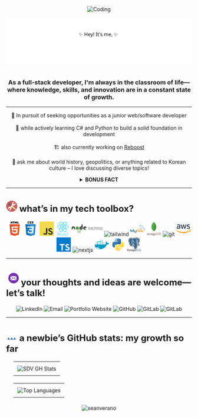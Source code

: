 <div style="text-align: center;">
    <img src="https://github.com/user-attachments/assets/7df243b6-1712-4a33-9f5f-55dae2f9aa5a" alt="Coding" style="max-width: 100%; height: auto;">
</div>

<p align="center">
  <img src="https://raw.githubusercontent.com/seanverano/seanverano/main/seanverano-header.svg" alt="Description" width="600"/>
</p>

<div style="display: flex; align-items: center;">
  <div style="flex: 1;">
    <h3 align="center">As a full-stack developer, I'm always in the classroom of life—where knowledge, skills, and innovation are in a constant state of growth.
    </h3>
      
<hr>
      
<p align="center">
  🚀 In pursuit of seeking opportunities as a junior web/software developer <br><br>
    🌱 while actively learning C# and Python to build a solid foundation in development <br><br>
  🏗️ also currently working on <a href="https://github.com/seanverano/daily-reboot" target="_blank">Reboost </a>  <br><br>
  💬 ask me about world history, geopolitics, or anything related to Korean culture – I love discussing diverse topics! <br>
</p>
<details>
<summary align="center"><b>BONUS FACT</b></summary>
    <p align="center">😄 when I was an engineering student in college, the only subject that I failed was related to computer programming, but that roadblock motivated my transition into the digital realm. 
        <i><span style="font-size: larger;"><br><br>What doesn’t kill you makes you stronger, right?</span></i>
</details>
</p>

<hr>

<div style="margin-top: 30px;">
  <h2 align="left" style="font-size: 24px;"><img src="https://raw.githubusercontent.com/seanverano/seanverano/main/tools.gif" alt="Header Decoration 1" height="30"/> what’s in my tech toolbox?</h2>
    <p align="center">
<img src="https://raw.githubusercontent.com/devicons/devicon/master/icons/html5/html5-original-wordmark.svg" alt="html5" width="40" height="40"/> 
<img src="https://raw.githubusercontent.com/devicons/devicon/master/icons/css3/css3-original-wordmark.svg" alt="css3" width="40" height="40"/> 
<img src="https://raw.githubusercontent.com/devicons/devicon/master/icons/javascript/javascript-original.svg" alt="javascript" width="40" height="40"/> 
<img src="https://raw.githubusercontent.com/devicons/devicon/master/icons/react/react-original-wordmark.svg" alt="react" width="40" height="40"/> 
<img src="https://raw.githubusercontent.com/devicons/devicon/master/icons/nodejs/nodejs-original-wordmark.svg" alt="nodejs" width="40" height="40"/> 
<img src="https://raw.githubusercontent.com/devicons/devicon/master/icons/express/express-original-wordmark.svg" alt="express" width="40" height="40"/> 
<img src="https://www.vectorlogo.zone/logos/tailwindcss/tailwindcss-icon.svg" alt="tailwind" width="40" height="40"/> 
<img src="https://raw.githubusercontent.com/devicons/devicon/master/icons/mysql/mysql-original-wordmark.svg" alt="mysql" width="40" height="40"/> 
<img src="https://raw.githubusercontent.com/devicons/devicon/master/icons/mongodb/mongodb-original-wordmark.svg" alt="mongodb" width="40" height="40"/> 
<img src="https://www.vectorlogo.zone/logos/git-scm/git-scm-icon.svg" alt="git" width="40" height="40"/>
<img src="https://raw.githubusercontent.com/devicons/devicon/master/icons/amazonwebservices/amazonwebservices-original-wordmark.svg" alt="aws" width="40" height="40"/>
<img src="https://raw.githubusercontent.com/devicons/devicon/master/icons/typescript/typescript-original.svg" alt="typescript" width="40" height="40"/>
<img src="https://cdn.worldvectorlogo.com/logos/nextjs-2.svg" alt="nextjs" width="40" height="40"/> 
<img src="https://raw.githubusercontent.com/devicons/devicon/master/icons/docker/docker-plain.svg" alt="docker" width="40" height="40"/>
<img src="https://raw.githubusercontent.com/devicons/devicon/master/icons/python/python-original.svg" alt="python" width="40" height="40"/>
<img src="https://raw.githubusercontent.com/devicons/devicon/master/icons/postgresql/postgresql-original-wordmark.svg" alt="postgresql" width="40" height="40"/>
    </p>
</div>

<hr>

<div style="margin-top: 30px;">
  <h2 align="left" style="font-size: 24px;"><img src="https://raw.githubusercontent.com/seanverano/seanverano/main/contact.gif" alt="Header Decoration 2" height="40"/>your thoughts and ideas are welcome—let’s talk!</h2>
    <p align="center">
  <a href="https://www.linkedin.com/in/sdverano/" target="_blank" style="text-decoration: none;">
    <img alt="LinkedIn" src="https://img.shields.io/badge/LinkedIn-0077B5?style=for-the-badge&logo=linkedin&logoColor=white" width="200" height="60" />
  </a>
  <a href="mailto:verano.seandustin@gmail.com" target="_blank" style="text-decoration: none;">
    <img alt="Email" src="https://img.shields.io/badge/Email-D14836?style=for-the-badge&logo=gmail&logoColor=white" width="200" height="60" />
  </a>
  <a href="https://seanverano.com/" target="_blank" style="text-decoration: none;">
    <img alt="Portfolio Website" src="https://img.shields.io/badge/Website-000000?style=for-the-badge&logo=About.me&logoColor=white" width="200" height="60" />
  </a>
  <a href="https://github.com/seanverano" target="_blank" style="text-decoration: none;">
    <img alt="GitHub" src="https://img.shields.io/badge/GitHub-100000?style=for-the-badge&logo=github&logoColor=white" width="200" height="60" />
  </a>
  <a href="https://gitlab.com/DazSummers" target="_blank" style="text-decoration: none;">
    <img alt="GitLab" src="https://img.shields.io/badge/gitlab-%23181717.svg?style=for-the-badge&logo=gitlab&logoColor=white" width="200" height="60" />
  </a>
  <a href="[https://gitlab.com/DazSummers](https://x.com/_seanverano)" target="_blank" style="text-decoration: none;">
    <img alt="GitLab" src="https://img.shields.io/badge/X-000000?style=for-the-badge&logo=x&logoColor=white" width="200" height="60" />
  </a>
</p>
</div>

<hr>

<div style="margin-top: 30px;">
  <h2 align="left" style="font-size: 24px;"><img src="https://raw.githubusercontent.com/seanverano/seanverano/main/stats.gif" alt="Header Decoration 3" height="30"/> a newbie’s GitHub stats: my growth so far </h2>
 <div align="center" style="margin: 20px;">
  <table align="center" style="border-collapse: collapse;">
    <tr>
      <td style="padding: 10px;">
        <img src="https://github-readme-stats.vercel.app/api?username=seanverano&show_icons=true&theme=radical&locale=en" alt="SDV GH Stats" />
      </td>
    </tr>
  </table>
</div>

<div align="center" style="margin: 20px;">
  <table align="center" style="border-collapse: collapse;">
    <tr>
      <td style="padding: 10px;">
        <img src="https://github-readme-stats.vercel.app/api/top-langs?username=seanverano&show_icons=true&theme=onedark&locale=en&layout=compact" alt="Top Languages" />
      </td>
    </tr>
  </table>
</div>
<p align="center"> <img src="https://komarev.com/ghpvc/?username=seanverano&label=Profile%20views&color=0e75b6&style=flat" alt="seanverano" /> </p>

